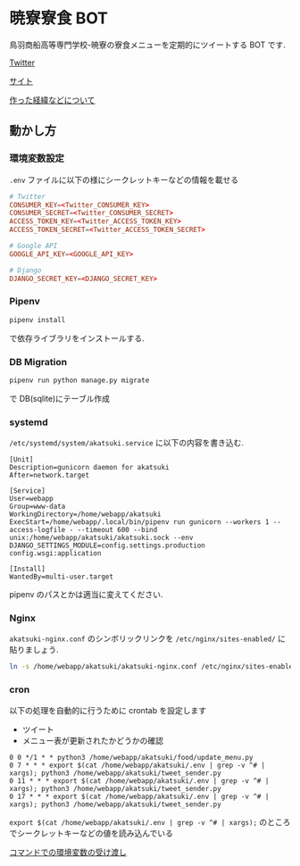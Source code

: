 # 暁寮寮食 BOT

鳥羽商船高等専門学校-暁寮の寮食メニューを定期的にツイートする BOT です.

[Twitter](https://twitter.com/Toba_Akatsuki)

[サイト](https://t.co/CNUt7w3Bz4?amp=1)

[作った経緯などについて](https://jun-networks.hatenablog.com/entry/2018/03/04/020843)

## 動かし方

### 環境変数設定

`.env` ファイルに以下の様にシークレットキーなどの情報を載せる

```conf
# Twitter
CONSUMER_KEY=<Twitter_CONSUMER_KEY>
CONSUMER_SECRET=<Twitter_CONSUMER_SECRET>
ACCESS_TOKEN_KEY=<Twitter_ACCESS_TOKEN_KEY>
ACCESS_TOKEN_SECRET=<Twitter_ACCESS_TOKEN_SECRET>

# Google API
GOOGLE_API_KEY=<GOOGLE_API_KEY>

# Django
DJANGO_SECRET_KEY=<DJANGO_SECRET_KEY>
```

### Pipenv

```bash
pipenv install
```

で依存ライブラリをインストールする.

### DB Migration

```bash
pipenv run python manage.py migrate
```

で DB(sqlite)にテーブル作成

### systemd

`/etc/systemd/system/akatsuki.service` に以下の内容を書き込む.

```systemd
[Unit]
Description=gunicorn daemon for akatsuki
After=network.target

[Service]
User=webapp
Group=www-data
WorkingDirectory=/home/webapp/akatsuki
ExecStart=/home/webapp/.local/bin/pipenv run gunicorn --workers 1 --access-logfile - --timeout 600 --bind unix:/home/webapp/akatsuki/akatsuki.sock --env DJANGO_SETTINGS_MODULE=config.settings.production config.wsgi:application

[Install]
WantedBy=multi-user.target
```

pipenv のパスとかは適当に変えてください.

### Nginx

`akatsuki-nginx.conf` のシンボリックリンクを `/etc/nginx/sites-enabled/` に貼りましょう.

```bash
ln -s /home/webapp/akatsuki/akatsuki-nginx.conf /etc/nginx/sites-enabled/akatsuki
```

### cron

以下の処理を自動的に行うために crontab を設定します

- ツイート
- メニュー表が更新されたかどうかの確認

```cron
0 0 */1 * * python3 /home/webapp/akatsuki/food/update_menu.py
0 7 * * * export $(cat /home/webapp/akatsuki/.env | grep -v ^# | xargs); python3 /home/webapp/akatsuki/tweet_sender.py
0 11 * * * export $(cat /home/webapp/akatsuki/.env | grep -v ^# | xargs); python3 /home/webapp/akatsuki/tweet_sender.py
0 17 * * * export $(cat /home/webapp/akatsuki/.env | grep -v ^# | xargs); python3 /home/webapp/akatsuki/tweet_sender.py
```

`export $(cat /home/webapp/akatsuki/.env | grep -v ^# | xargs);` のところでシークレットキーなどの値を読み込んでいる

[コマンドでの環境変数の受け渡し](https://qiita.com/reflet/items/2caf9dbf0e3f775276ec#%E5%88%A5%E3%83%95%E3%82%A1%E3%82%A4%E3%83%ABenv%E3%81%AB%E5%AE%9A%E7%BE%A9%E3%81%97%E3%81%9F%E3%82%82%E3%81%AE%E3%82%92%E8%AA%AD%E3%81%BF%E8%BE%BC%E3%82%80)
